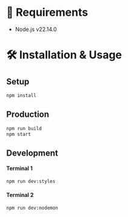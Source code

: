 # 🧩 Requirements

- Node.js v22.14.0

# 🛠️ Installation & Usage

## Setup

```bash
npm install
```

## Production

```bash
npm run build
npm start
```

## Development

#### Terminal 1

```bash
npm run dev:styles
```

#### Terminal 2

```bash
npm run dev:nodemon
```
